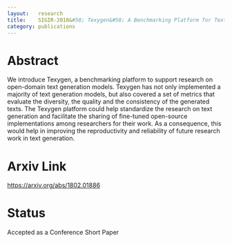 ```yaml
---
layout:   research
title:    SIGIR-2018&#58; Texygen&#58; A Benchmarking Platform for Text Generation Models
category: publications
---
```


# Abstract
We introduce Texygen, a benchmarking platform to support research on open-domain text generation models. Texygen has not only implemented a majority of text generation models, but also covered a set of metrics that evaluate the diversity, the quality and the consistency of the generated texts. The Texygen platform could help standardize the research on text generation and facilitate the sharing of fine-tuned open-source implementations among researchers for their work. As a consequence, this would help in improving the reproductivity and reliability of future research work in text generation. 

# Arxiv Link
<a href="https://arxiv.org/abs/1802.01886">https://arxiv.org/abs/1802.01886</a>

# Status

Accepted as a Conference Short Paper

